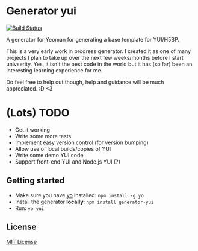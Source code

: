 # Generator yui
[![Build Status](https://secure.travis-ci.org/tomlane/generator-yui.png?branch=master)](https://travis-ci.org/tomlane/generator-yui)

A generator for Yeoman for generating a base template for YUI/H5BP.

This is a very early work in progress generator. I created it as one of many projects I plan to take up over the next few weeks/months before I start univserity. Yes, it isn't the best code in the world but it has (so far) been an interesting learning experience for me.

Do feel free to help out though, help and guidance will be much appreciated. :D <3

# (Lots) TODO

- Get it working
- Write some more tests
- Implement easy version control (for version bumping)
- Allow use of local builds/copies of YUI
- Write some demo YUI code
- Support front-end YUI and Node.js YUI (?)

## Getting started
- Make sure you have [yo](https://github.com/yeoman/yo) installed:
    `npm install -g yo`
- Install the generator **locally**: `npm install generator-yui`
- Run: `yo yui`

## License
[MIT License](http://en.wikipedia.org/wiki/MIT_License)
